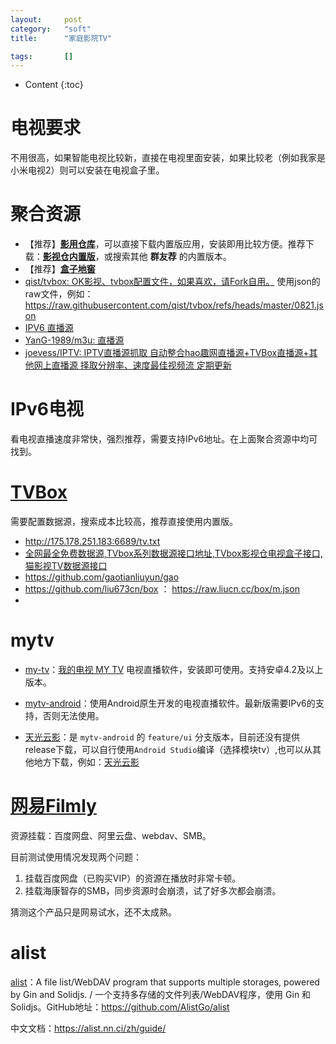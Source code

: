 ```yaml
---
layout:		post
category:	"soft"
title:		"家庭影院TV"

tags:		[]
---
```

- Content
{:toc}


# 电视要求

不用很高，如果智能电视比较新，直接在电视里面安装，如果比较老（例如我家是小米电视2）则可以安装在电视盒子里。

# 聚合资源

- 【推荐】[**影用仓库**](https://www.wmdz.com/tv.html#google_vignette)，可以直接下载内置版应用，安装即用比较方便。推荐下载：**[影视仓内置版](https://www.wmdz.com/tvboxC2.html)**，或搜索其他 **群友荐** 的内置版本。
- 【推荐】[**盒子地窖**](http://wmsio.cn/nd.jsp?mid=324&id=30&groupId=0)
- [qist/tvbox: OK影视、tvbox配置文件，如果喜欢，请Fork自用。](https://github.com/qist/tvbox) 使用json的raw文件，例如：https://raw.githubusercontent.com/qist/tvbox/refs/heads/master/0821.json
- [IPV6 直播源](https://gist.github.com/inkss/0cf33e9f52fbb1f91bc5eb0144e504cf)
- [YanG-1989/m3u: 直播源](https://github.com/YanG-1989/m3u)
- [joevess/IPTV: IPTV直播源抓取 自动整合hao趣网直播源+TVBox直播源+其他网上直播源 择取分辨率、速度最佳视频流 定期更新](https://github.com/joevess/IPTV?tab=readme-ov-file)



# IPv6电视

看电视直播速度非常快，强烈推荐，需要支持IPv6地址。在上面聚合资源中均可找到。

# [TVBox](https://github.com/o0HalfLife0o/TVBoxOSC)

需要配置数据源，搜索成本比较高，推荐直接使用内置版。

- http://175.178.251.183:6689/tv.txt
- [全网最全免费数据源,TVbox系列数据源接口地址,TVbox影视仓电视盒子接口,猫影视TV数据源接口](https://www.juwanhezi.com/other/jsonlist)
- https://github.com/gaotianliuyun/gao
- https://github.com/liu673cn/box ： https://raw.liucn.cc/box/m.json
- 

# mytv

- [my-tv](https://github.com/lizongying/my-tv/releases)：[我的电视 MY TV](https://lyrics.run/my-tv.html) 电视直播软件，安装即可使用。支持安卓4.2及以上版本。

- [mytv-android](https://github.com/yaoxieyoulei/mytv-android/releases)：使用Android原生开发的电视直播软件。最新版需要IPv6的支持，否则无法使用。

- [天光云影](https://github.com/yaoxieyoulei/mytv-android/tree/feature/ui)：是 `mytv-android` 的 `feature/ui` 分支版本，目前还没有提供release下载，可以自行使用`Android Studio`编译（选择模块tv）,也可以从其他地方下载，例如：[天光云影](https://ljs.fun:5245/%E4%BC%98%E8%B4%A8%E5%AE%89%E5%8D%93%E8%BD%AF%E4%BB%B6%F0%9F%AB%A0%F0%9F%AB%A0/%E7%94%B5%E8%A7%86_%E7%9B%B4%E6%92%AD_%E5%84%BF%E6%AD%8C_%E9%9F%B3%E4%B9%90/%E5%A4%A9%E5%85%89%E4%BA%91%E5%BD%B1/)

  



# [网易Filmly](https://filmly.163.com/)

资源挂载：百度网盘、阿里云盘、webdav、SMB。

目前测试使用情况发现两个问题：

1. 挂载百度网盘（已购买VIP）的资源在播放时非常卡顿。
2. 挂载海康智存的SMB，同步资源时会崩溃，试了好多次都会崩溃。

猜测这个产品只是网易试水，还不太成熟。



# alist

[alist](https://alist.nn.ci/)：A file list/WebDAV program that supports multiple storages, powered by Gin and Solidjs. / 一个支持多存储的文件列表/WebDAV程序，使用 Gin 和 Solidjs。GitHub地址：https://github.com/AlistGo/alist

中文文档：https://alist.nn.ci/zh/guide/



